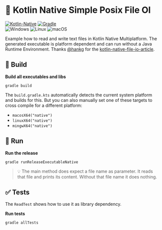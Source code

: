 # 📄 Kotlin Native Simple Posix File OI

[![Kotlin-Native](https://img.shields.io/badge/Kotlin_Multiplatform-1.4.31-blue.svg?style=flat&logo=kotlin&logoColor=white)](http://kotlinlang.org)
[![Gradle](https://img.shields.io/badge/Gradle-6.6.1-blue.svg?style=flat&logo=Gradle&logoColor=white)](http://kotlinlang.org)  
![Windows](https://img.shields.io/badge/-202124.svg?style=flat&logo=Windows&logoColor=white)
![Linux](https://img.shields.io/badge/-202124.svg?style=flat&logo=Linux&logoColor=white)
![macOS](https://img.shields.io/badge/-202124.svg?style=flat&logo=macOS&logoColor=white)

Example how to read and write text files in Kotlin Native Multiplatform. The generated executable is platform dependent
and can run without a Java Runtime Environment. Thanks [@hankg](https://github.com/HankG) for
the [kotlin-native-file-io-article](https://nequalsonelifestyle.com/2020/11/16/kotlin-native-file-io/).

## 🔨 Build

**Build all executables and libs**

```shell
gradle build
```

The `build.gradle.kts` automatically detects the current system platform and builds for this. But you can also manually
set one of these targets to cross compile for a different platform:

* `macosX64("native")`
* `linuxX64("native")`
* `mingwX64("native")`

## 🚀 Run

**Run the release**

```shell
gradle runReleaseExecutableNative
```

> 💡 The main method does expect a file name as parameter.
> It reads that file and prints its content. Without that file name it does nothing.

## ✅ Tests

The `ReadTest` shows how to use it as library dependency.

**Run tests**

```shell
gradle allTests
```